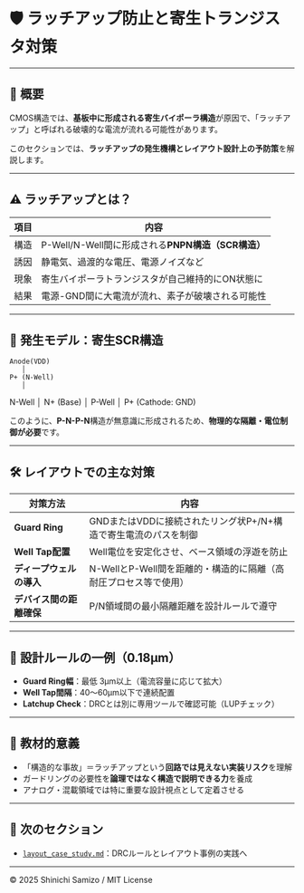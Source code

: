 # 🛡️ ラッチアップ防止と寄生トランジスタ対策

---

## 📘 概要

CMOS構造では、**基板中に形成される寄生バイポーラ構造**が原因で、「ラッチアップ」と呼ばれる破壊的な電流が流れる可能性があります。

このセクションでは、**ラッチアップの発生機構とレイアウト設計上の予防策**を解説します。

---

## ⚠️ ラッチアップとは？

| 項目 | 内容 |
|------|------|
| 構造 | P-Well/N-Well間に形成される**PNPN構造（SCR構造）** |
| 誘因 | 静電気、過渡的な電圧、電源ノイズなど |
| 現象 | 寄生バイポーラトランジスタが自己維持的にON状態に |
| 結果 | 電源-GND間に大電流が流れ、素子が破壊される可能性 |

---

## 🔬 発生モデル：寄生SCR構造

    Anode(VDD)
       │
    P+ (N-Well)
       │
   N-Well
       │
    N+ (Base)
       │
    P-Well
       │
    P+ (Cathode: GND)

  このように、**P-N-P-N**構造が無意識に形成されるため、**物理的な隔離・電位制御が必要**です。

---

## 🛠️ レイアウトでの主な対策

| 対策方法 | 内容 |
|----------|------|
| **Guard Ring** | GNDまたはVDDに接続されたリング状P+/N+構造で寄生電流のパスを制御 |
| **Well Tap配置** | Well電位を安定化させ、ベース領域の浮遊を防止 |
| **ディープウェルの導入** | N-WellとP-Well間を距離的・構造的に隔離（高耐圧プロセス等で使用） |
| **デバイス間の距離確保** | P/N領域間の最小隔離距離を設計ルールで遵守 |

---

## 📐 設計ルールの一例（0.18μm）

- **Guard Ring幅**：最低 3μm以上（電流容量に応じて拡大）
- **Well Tap間隔**：40〜60μm以下で連続配置
- **Latchup Check**：DRCとは別に専用ツールで確認可能（LUPチェック）

---

## 🎯 教材的意義

- 「構造的な事故」＝ラッチアップという**回路では見えない実装リスク**を理解
- ガードリングの必要性を**論理ではなく構造で説明できる力**を養成
- アナログ・混載領域では特に重要な設計視点として定着させる

---

## 🔗 次のセクション

- [`layout_case_study.md`](./layout_case_study.md)：DRCルールとレイアウト事例の実践へ

---

© 2025 Shinichi Samizo / MIT License
